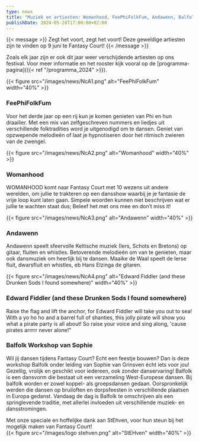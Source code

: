 ```yaml
--- 
type: news 
title: "Muziek en artiesten: Womanhood, FeePhiFolkFum, Andawenn, Balfolk Workshop, Edward Fiddler (and these Drunken Sods I found somewhere)." 
publishDate: 2024-05-28T17:00:00+02:00 
--- 
```

{{< message >}}
Zegt het voort, zegt het voort!
Deze geweldige artiesten zijn te vinden op 9 juni te Fantasy Court! 
{{< /message >}}

Zoals elk jaar zijn er ook dit jaar weer verschijdende artiesten op ons festival. Voor meer informatie en het rooster kijk vooral op de [programma-pagina]({{< ref "/programma_2024" >}}).

{{< figure src="/images/news/NcA1.png" alt="FeePhiFolkFum" width="40%" >}}
### FeePhiFolkFum ###
Voor het derde jaar op een rij kun je komen genieten van Phi en hun draailier. Met een mix van zelfgeschreven nummers en liedjes uit verschillende folktradities word je uitgenodigd om te dansen. Geniet van opzwepende melodieën of laat je hypnotiseren door het ritmisch zwieren van de zwengel.

{{< figure src="/images/news/NcA2.png" alt="Womanhood" width="40%" >}}
### Womanhood ###
WOMANHOOD komt naar Fantasy Court met 10 wezens uit andere werelden, om jullie te trakteren op een dansshow waarbij je je fantasie de vrije loop kunt laten gaan. Simpele woorden kunnen niet beschrijven wat er jullie te wachten staat dus; Beleef het met ons mee en don’t miss it! 

{{< figure src="/images/news/NcA3.png" alt="Andawenn" width="40%" >}}
### Andawenn ###
Andawenn speelt sfeervolle Keltische muziek (Iers, Schots en Bretons) op gitaar, fluiten en whistles. Betoverende melodieën om van te genieten, maar ook dansmuziek om heerlijk bij te dansen. Maaike de Waal speelt de Ierse fluit, dwarsfluit en whistles, eb Hans Elzinga de gitaren.

{{< figure src="/images/news/NcA4.png" alt="Edward Fiddler (and these Drunken Sods I found somewhere)" width="40%" >}}
### Edward Fiddler (and these Drunken Sods I found somewhere)
Raise the flag and lift the anchor, for Edward Fiddler will take you out to sea! With a yo ho ho and a barrel full of shanties, this jolly pirate will show you what a pirate party is all about!
So raise your voice and sing along, 'cause pirates arrrrr never alone!"

### Balfolk Workshop van Sophie ###
Wil jij dansen tijdens Fantasy Court? Echt een feestje bouwen? Dan is deze workshop Balfolk onder leiding van Sophie van Grinsven écht iets voor jou! Gezellig, vrolijk en geschikt voor iedereen, ook zonder danservaring! Balfolk is een dansvorm die bestaat uit een verzameling West-Europese dansen. Bij balfolk worden er zowel koppel- als groepsdansen gedaan. Oorspronkelijk werden die dansen op bruiloften en dorpsfeesten in verschillende plaatsen in Europa gedanst. Vandaag de dag is Balfolk te omschrijven als een springlevende traditie, met allerlei invloeden uit verschillende muziek- en dansstromingen.


Met onze speciale en hoffelijke dank aan StEhven, voor hun steun bij het mogelijk maken van Fantasy Court!\
{{< figure src="/images/logo stehven.png" alt="StEHven" width="40%" >}}